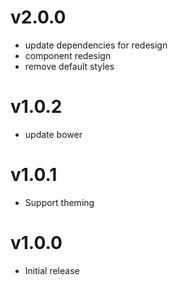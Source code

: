 v2.0.0
==================
* update dependencies for redesign
* component redesign
* remove default styles

v1.0.2
==================
* update bower

v1.0.1
==================
* Support theming

v1.0.0
==================
* Initial release
